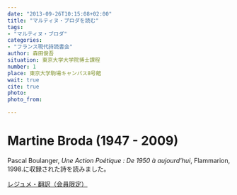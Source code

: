 ```yaml
---
date: "2013-09-26T10:15:08+02:00"
title: "マルティヌ・ブロダを読む"
tags:
- "マルティヌ・ブロダ"
categories:
- "フランス現代詩読書会"
author: 森田俊吾
situation: 東京大学大学院博士課程
number: 1
place: 東京大学駒場キャンパス8号館
wait: true
cite: true
photo:
photo_from:

---
```


# Martine Broda (1947 - 2009)

<!--more-->

Pascal Boulanger, *Une Action Poétique : De 1950 à aujourd'hui*, Flammarion, 1998.に収録された詩を読みました。

[レジュメ・翻訳（会員限定）](https://groups.google.com/d/msg/poesiecontemporaine/Tca9gpioUzE/x9SvJb9kHQIJ)
